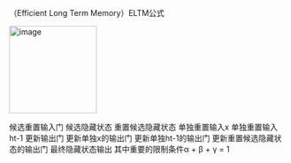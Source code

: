 （Efficient Long Term Memory）ELTM公式

<img width="158" alt="image" src="https://github.com/weirdoZHANG/Efficient-Long-Term-Memory-/assets/142579062/9fc7a401-e40e-4ac2-a654-390ed8e8528e">

候选重置输入门
候选隐藏状态
重置候选隐藏状态
单独重置输入x
单独重置输入ht-1
更新输出门
更新单独x的输出门
更新单独ht-1的输出门
更新重置候选隐藏状态的输出门
最终隐藏状态输出
其中重要的限制条件α + β + γ = 1  
